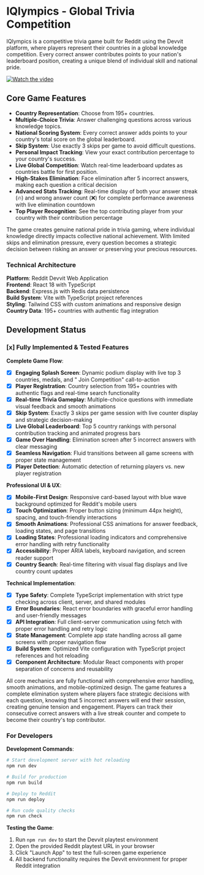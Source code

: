 # IQlympics - Global Trivia Competition

IQlympics is a competitive trivia game built for Reddit using the Devvit platform, where players
represent their countries in a global knowledge competition. Every correct answer contributes points
to your nation's leaderboard position, creating a unique blend of individual skill and national
pride.

[![Watch the video](https://img.youtube.com/vi/0lVMWqNS5qk/maxresdefault.jpg)](https://youtu.be/0lVMWqNS5qk)

## Core Game Features

- **Country Representation**: Choose from 195+ countries.
- **Multiple-Choice Trivia**: Answer challenging questions across various knowledge topics.
- **National Scoring System**: Every correct answer adds points to your country's total score on
  the global leaderboard.
- **Skip System**: Use exactly 3 skips per game to avoid difficult questions.
- **Personal Impact Tracking**: View your exact contribution percentage to your country's success.
- **Live Global Competition**: Watch real-time leaderboard updates as countries battle for first
  position.
- **High-Stakes Elimination**: Face elimination after 5 incorrect answers, making each question a
  critical decision
- **Advanced Stats Tracking**: Real-time display of both your answer streak (🔥) and wrong answer
  count (❌) for complete performance awareness with live elimination countdown
- **Top Player Recognition**: See the top contributing player from your country with their
  contribution percentage

The game creates genuine national pride in trivia gaming, where individual knowledge directly
impacts collective national achievement. With limited skips and elimination pressure, every question
becomes a strategic decision between risking an answer or preserving your precious resources.

### Technical Architecture

**Platform**: Reddit Devvit Web Application  
**Frontend**: React 18 with TypeScript  
**Backend**: Express.js with Redis data persistence  
**Build System**: Vite with TypeScript project references  
**Styling**: Tailwind CSS with custom animations and responsive design  
**Country Data**: 195+ countries with authentic flag integration

## Development Status

### [x] **Fully Implemented & Tested Features**

**Complete Game Flow**:

- [x] **Engaging Splash Screen**: Dynamic podium display with live top 3 countries, medals, and "
  Join
  Competition" call-to-action
- [x] **Player Registration**: Country selection from 195+ countries with authentic flags and
  real-time search functionality
- [x] **Real-time Trivia Gameplay**: Multiple-choice questions with immediate visual feedback and
  smooth animations
- [x] **Skip System**: Exactly 3 skips per game session with live counter display and strategic
  decision-making
- [x] **Live Global Leaderboard**: Top 5 country rankings with personal contribution tracking and
  animated progress bars
- [x] **Game Over Handling**: Elimination screen after 5 incorrect answers with clear messaging
- [x] **Seamless Navigation**: Fluid transitions between all game screens with proper state
  management
- [x] **Player Detection**: Automatic detection of returning players vs. new player registration

**Professional UI & UX**:

- [x] **Mobile-First Design**: Responsive card-based layout with blue wave background optimized for
  Reddit's mobile users
- [x] **Touch Optimization**: Proper button sizing (minimum 44px height), spacing, and
  touch-friendly
  interactions
- [x] **Smooth Animations**: Professional CSS animations for answer feedback, loading states, and
  page
  transitions
- [x] **Loading States**: Professional loading indicators and comprehensive error handling with
  retry
  functionality
- [x] **Accessibility**: Proper ARIA labels, keyboard navigation, and screen reader support
- [x] **Country Search**: Real-time filtering with visual flag displays and live country count
  updates

**Technical Implementation**:

- [x] **Type Safety**: Complete TypeScript implementation with strict type checking across client,
  server, and shared modules
- [x] **Error Boundaries**: React error boundaries with graceful error handling and user-friendly
  messages
- [x] **API Integration**: Full client-server communication using fetch with proper error handling
  and
  retry logic
- [x] **State Management**: Complete app state handling across all game screens with proper
  navigation
  flow
- [x] **Build System**: Optimized Vite configuration with TypeScript project references and hot
  reloading
- [x] **Component Architecture**: Modular React components with proper separation of concerns and
  reusability

All core mechanics are fully functional with comprehensive error handling, smooth animations, and
mobile-optimized design. The game features a complete elimination system where players face
strategic decisions with each question, knowing that 5 incorrect answers will end their session,
creating genuine tension and engagement. Players can track their consecutive correct answers with a
live streak counter and compete to become their country's top contributor.

### For Developers

**Development Commands**:

```bash
# Start development server with hot reloading
npm run dev

# Build for production
npm run build

# Deploy to Reddit
npm run deploy

# Run code quality checks
npm run check
```

**Testing the Game**:

1. Run `npm run dev` to start the Devvit playtest environment
2. Open the provided Reddit playtest URL in your browser
3. Click "Launch App" to test the full-screen game experience
4. All backend functionality requires the Devvit environment for proper Reddit integration
